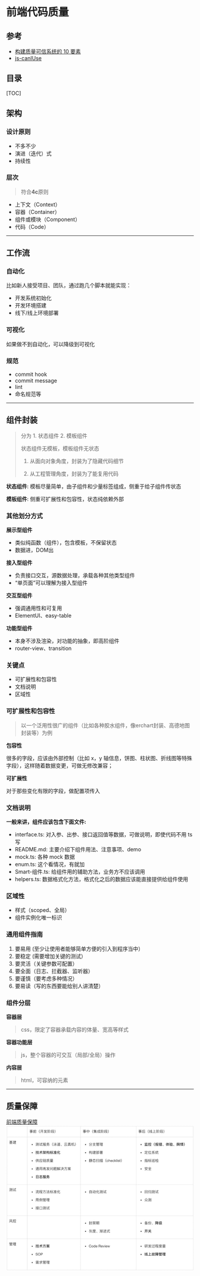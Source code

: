 # 前端代码质量

## 参考
- [构建质量可信系统的 10 要素](https://zhuanlan.zhihu.com/p/86097675)
- [js-canIUse](http://kangax.github.io/compat-table/es6/)

## 目录
[TOC]

## 架构

### 设计原则
- 不多不少
- 演进（迭代）式
- 持续性

### 层次
> 符合**4c**原则

- 上下文（Context）
- 容器（Container）
- 组件或模块（Component）
- 代码（Code）

---

## 工作流

### 自动化
比如新人接受项目、团队，通过跑几个脚本就能实现：

- 开发系统初始化
- 开发环境搭建
- 线下/线上环境部署

### 可视化
如果做不到自动化，可以降级到可视化

### 规范
- commit hook
- commit message
- lint
- 命名规范等

---

## 组件封装
> 分为 1. 状态组件 2. 模板组件
> 
> 状态组件无模板，模板组件无状态
>
> 1. 从面向对象角度，封装为了隐藏代码细节
>
> 2. 从工程管理角度，封装为了能复用代码
>

**状态组件**: 模板尽量简单，由子组件和少量标签组成，侧重于给子组件传状态

**模板组件**: 侧重可扩展性和包容性，状态纯依赖外部

### 其他划分方式

**展示型组件**

- 类似纯函数（组件），包含模板，不保留状态
- 数据进，DOM出

**接入型组件**

- 负责接口交互，源数据处理，承载各种其他类型组件
- “单页面”可以理解为接入型组件

**交互型组件**

- 强调通用性和可复用
- ElementUI、easy-table

**功能型组件**

- 本身不涉及渲染，对功能的抽象，即高阶组件
- router-view、transition


### 关键点
- 可扩展性和包容性
- 文档说明
- 区域性

### 可扩展性和包容性
> 以一个泛用性很广的组件（比如各种胶水组件，像erchart封装、高德地图封装等）为例

**包容性**

很多的字段，应该由外部控制（比如 x，y 轴信息，饼图、柱状图、折线图等特殊字段），这样随着数据变更，可做无修改兼容；

**可扩展性**

对于那些变化有限的字段，做配置项传入

### 文档说明
**一般来讲，组件应该包含下面文件:**

- interface.ts: 对入参、出参、接口返回值等数据，可做说明，即使代码不用 ts 写
- README.md: 主要介绍下组件用法、注意事项、demo
- mock.ts: 各种 mock 数据
- enum.ts: 这个看情况，有就加
- Smart-组件.ts: 给组件用的辅助方法，业务方不应该调用
- helpers.ts: 数据格式化方法，格式化之后的数据应该能直接提供给组件使用

### 区域性
- 样式（scoped、全局）
- 组件实例化唯一标识

### 通用组件指南
1. 要易用 (至少让使用者能够简单方便的引入到程序当中）
2. 要稳定 (需要增加关键的测试）
3. 要灵活（关键参数可配置）
4. 要全面（日志、拦截器、监听器）
5. 要谨慎（要考虑多种情况）
6. 要易读（写的东西要能给别人讲清楚）

### 组件分层
**容器层**

> css，限定了容器承载内容的体量、宽高等样式

**容器功能层**

> js，整个容器的可交互（局部/全局）操作

**内容层**

> html，可容纳的元素


---

## 质量保障
[前端质量保障](https://juejin.im/post/6856375724979257352)
![三层四面](三层四面.jpg)

